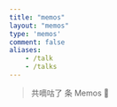 ```yaml
---
title: "memos"
layout: "memos"
type: 'memos'
comment: false
aliases:
    - /talk
    - /talks
---
```


<meta name="referrer" content="no-referrer">
<link rel="stylesheet" href="/assets/APlayer.min.css?v=1.10.1">
<div class="count">
    <blockquote>共嘀咕了 <span id="memosCount"><i class="fas fa-spinner fa-pulse"></i></span> 条 Memos <span class="emoji">🎉</span></blockquote>
</div>
<div id="memos">
    <!-- 嘀咕加载在这里 -->
</div>

<script type="text/javascript">
    var memos = {
        host: 'https://memo.wananaiko.com/', //修改为自己部署 Memos 的网址，末尾有 / 斜杠
        limit: '10', //默认每次显示 10条
        creatorId: '1', //默认为 101用户 https://demo.usememos.com/u/101
        domId: '#memos', //默认为 #memos
    }
</script>

<script type="text/javascript" src="/assets/marked.min.js?v=4.2.2"></script>
<script type="text/javascript" src="/assets/pangu.min.js?v=4.0.7"></script>
<script type="text/javascript" src="/assets/moment.min.js?v=2.29.4"></script>
<script type="text/javascript" src="/assets/moment.twitter.min.js"></script>
<script type="text/javascript" src="/assets/APlayer.min.js?v=1.10.1"></script>
<script type="text/javascript" src="/assets/Meting.min.js?v=1.2"></script>
<script type="text/javascript" src="/assets/memos.min.js"></script>
<script type="text/javascript" src="/assets/highlight.min.js?v=11.7.0"></script>
<script type="text/javascript" src="/assets/view-image.min.js?v=2.0.2"></script>
<script>
    window.ViewImage && ViewImage.init('.content img');
</script>
<script>
    // Meting API self-hosted
    var meting_api='https://api.eallion.com/meting/?server=:server&type=:type&id=:id&auth=:auth&r=:r';
</script>